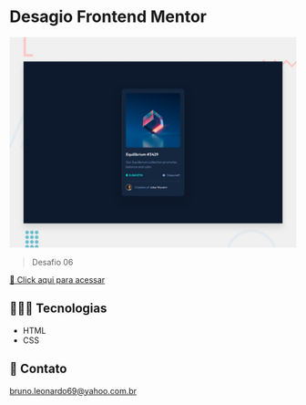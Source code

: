 # Desagio Frontend Mentor

![preview](./design/desktop-preview.jpg)

> Desafio 06

[🔗 Click aqui para acessar](https://brunoleonardodev.github.io/Treino/treino006/)


## 👨🏾‍💻 Tecnologias

- HTML
- CSS

## 📩 Contato

bruno.leonardo69@yahoo.com.br
